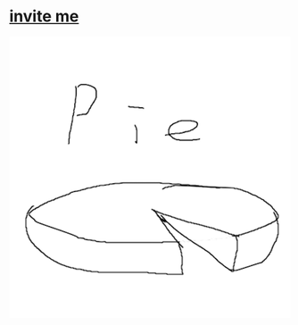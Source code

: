 # [invite me](https://discord.com/oauth2/authorize?client_id=1403397589381939401&permissions=109584&integration_type=0&scope=bot)
![image](https://github.com/Redths-Gay-Club/DiscordAnalyzePie/blob/master/icon.png)
